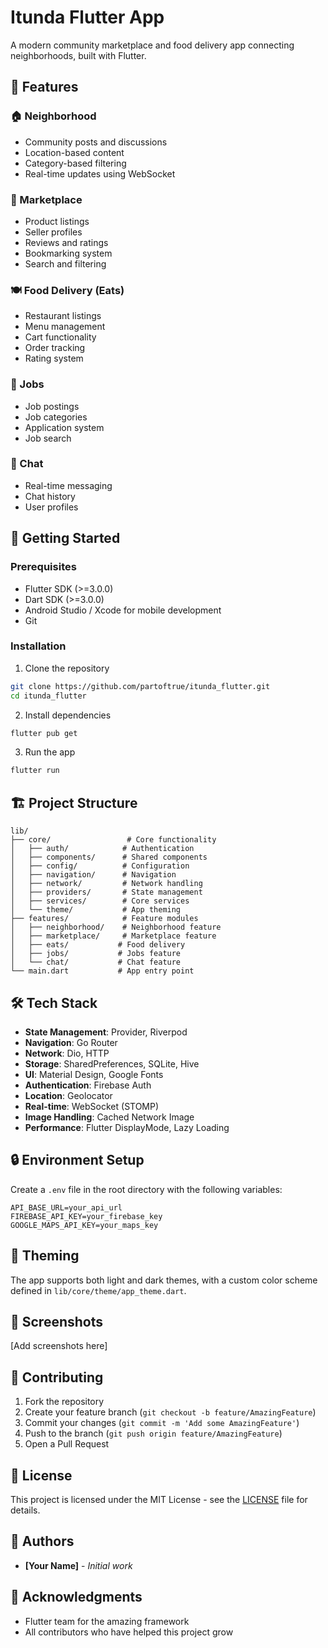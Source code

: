 # Itunda Flutter App

A modern community marketplace and food delivery app connecting neighborhoods, built with Flutter.

## 🌟 Features

### 🏠 Neighborhood
- Community posts and discussions
- Location-based content
- Category-based filtering
- Real-time updates using WebSocket

### 🛒 Marketplace
- Product listings
- Seller profiles
- Reviews and ratings
- Bookmarking system
- Search and filtering

### 🍽️ Food Delivery (Eats)
- Restaurant listings
- Menu management
- Cart functionality
- Order tracking
- Rating system

### 💼 Jobs
- Job postings
- Job categories
- Application system
- Job search

### 💬 Chat
- Real-time messaging
- Chat history
- User profiles

## 🚀 Getting Started

### Prerequisites
- Flutter SDK (>=3.0.0)
- Dart SDK (>=3.0.0)
- Android Studio / Xcode for mobile development
- Git

### Installation

1. Clone the repository
```bash
git clone https://github.com/partoftrue/itunda_flutter.git
cd itunda_flutter
```

2. Install dependencies
```bash
flutter pub get
```

3. Run the app
```bash
flutter run
```

## 🏗️ Project Structure

```
lib/
├── core/                 # Core functionality
│   ├── auth/            # Authentication
│   ├── components/      # Shared components
│   ├── config/          # Configuration
│   ├── navigation/      # Navigation
│   ├── network/         # Network handling
│   ├── providers/       # State management
│   ├── services/        # Core services
│   └── theme/           # App theming
├── features/            # Feature modules
│   ├── neighborhood/    # Neighborhood feature
│   ├── marketplace/     # Marketplace feature
│   ├── eats/           # Food delivery
│   ├── jobs/           # Jobs feature
│   └── chat/           # Chat feature
└── main.dart           # App entry point
```

## 🛠️ Tech Stack

- **State Management**: Provider, Riverpod
- **Navigation**: Go Router
- **Network**: Dio, HTTP
- **Storage**: SharedPreferences, SQLite, Hive
- **UI**: Material Design, Google Fonts
- **Authentication**: Firebase Auth
- **Location**: Geolocator
- **Real-time**: WebSocket (STOMP)
- **Image Handling**: Cached Network Image
- **Performance**: Flutter DisplayMode, Lazy Loading

## 🔒 Environment Setup

Create a `.env` file in the root directory with the following variables:

```env
API_BASE_URL=your_api_url
FIREBASE_API_KEY=your_firebase_key
GOOGLE_MAPS_API_KEY=your_maps_key
```

## 🎨 Theming

The app supports both light and dark themes, with a custom color scheme defined in `lib/core/theme/app_theme.dart`.

## 📱 Screenshots

[Add screenshots here]

## 🤝 Contributing

1. Fork the repository
2. Create your feature branch (`git checkout -b feature/AmazingFeature`)
3. Commit your changes (`git commit -m 'Add some AmazingFeature'`)
4. Push to the branch (`git push origin feature/AmazingFeature`)
5. Open a Pull Request

## 📄 License

This project is licensed under the MIT License - see the [LICENSE](LICENSE) file for details.

## 👥 Authors

- **[Your Name]** - *Initial work*

## 🙏 Acknowledgments

- Flutter team for the amazing framework
- All contributors who have helped this project grow
